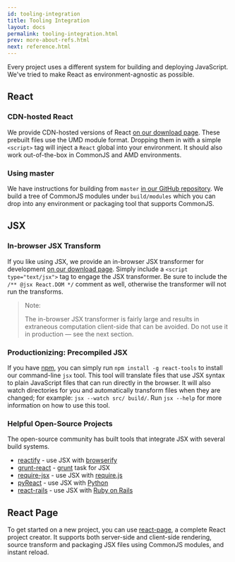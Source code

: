 ```yaml
---
id: tooling-integration
title: Tooling Integration
layout: docs
permalink: tooling-integration.html
prev: more-about-refs.html
next: reference.html
---
```


Every project uses a different system for building and deploying JavaScript. We've tried to make React as environment-agnostic as possible.

## React

### CDN-hosted React

We provide CDN-hosted versions of React [on our download page](/react/downloads.html). These prebuilt files use the UMD module format. Dropping them in with a simple `<script>` tag will inject a `React` global into your environment. It should also work out-of-the-box in CommonJS and AMD environments.


### Using master

We have instructions for building from `master` [in our GitHub repository](https://github.com/facebook/react). We build a tree of CommonJS modules under `build/modules` which you can drop into any environment or packaging tool that supports CommonJS.

## JSX

### In-browser JSX Transform

If you like using JSX, we provide an in-browser JSX transformer for development [on our download page](/react/downloads.html). Simply include a `<script type="text/jsx">` tag to engage the JSX transformer. Be sure to include the `/** @jsx React.DOM */` comment as well, otherwise the transformer will not run the transforms.

> Note:
>
> The in-browser JSX transformer is fairly large and results in extraneous computation client-side that can be avoided. Do not use it in production — see the next section.


### Productionizing: Precompiled JSX

If you have [npm](http://npmjs.org/), you can simply run `npm install -g react-tools` to install our command-line `jsx` tool. This tool will translate files that use JSX syntax to plain JavaScript files that can run directly in the browser. It will also watch directories for you and automatically transform files when they are changed; for example: `jsx --watch src/ build/`. Run `jsx --help` for more information on how to use this tool.


### Helpful Open-Source Projects

The open-source community has built tools that integrate JSX with several build systems.

* [reactify](https://github.com/andreypopp/reactify) - use JSX with [browserify](http://browserify.org/)
* [grunt-react](https://github.com/ericclemmons/grunt-react) - [grunt](http://gruntjs.com/) task for JSX
* [require-jsx](https://github.com/seiffert/require-jsx) - use JSX with [require.js](http://requirejs.org/)
* [pyReact](https://github.com/facebook/react-python) - use JSX with [Python](http://www.python.org/)
* [react-rails](https://github.com/facebook/react-rails) - use JSX with [Ruby on Rails](http://rubyonrails.org/)


## React Page

To get started on a new project, you can use [react-page](https://github.com/facebook/react-page/), a complete React project creator. It supports both server-side and client-side rendering, source transform and packaging JSX files using CommonJS modules, and instant reload.
